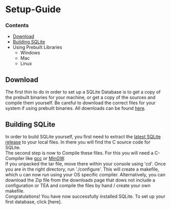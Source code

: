 # Setup-Guide

### Contents
- [Download](#download)
- [Building SQLite](#building-sqlite)
- Using Prebuilt Libraries
  - Windows
  - Mac
  - Linux


## Download
The first thin to do in order to set up a SQLite Database is to get a copy of the prebuilt binaries for your machine, or get a copy 
of the sources and compile them yourself. Be careful to download the correct files for your system if using prebuilt binaries. All 
downloads can be found [here](https://www.sqlite.org/download.html). 


## Building SQLite
In order to build SQLite yourself, you first need to extract the [latest SQLite release](https://www.sqlite.org/2023/sqlite-autoconf-3420000.tar.gz) to your local files. In there you will find the C source code for SQLite. </br> The second step is now to Compile these files. For this you will need a C-Compiler like [gcc](https://gcc.gnu.org) or [MinGW](https://www.mingw-w64.org). </br> If you unpacked the tar file, move there within your console using 'cd'. Once you are in the right directory, run './configure'. This will create a makefile, which u can now run using your OS specific compiler. Alternatively, you can download the Zip file from the downloads page that dows not include a configuration or TEA and compile the files by hand / create your own makefile. </br> Congratulations! You have now successfully installed SQLite. To set up your first database, click [here].





